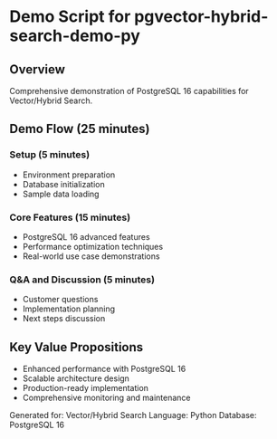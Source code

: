 # Demo Script for pgvector-hybrid-search-demo-py

## Overview
Comprehensive demonstration of PostgreSQL 16 capabilities for Vector/Hybrid Search.

## Demo Flow (25 minutes)

### Setup (5 minutes)
- Environment preparation
- Database initialization
- Sample data loading

### Core Features (15 minutes)
- PostgreSQL 16 advanced features
- Performance optimization techniques
- Real-world use case demonstrations

### Q&A and Discussion (5 minutes)
- Customer questions
- Implementation planning
- Next steps discussion

## Key Value Propositions
- Enhanced performance with PostgreSQL 16
- Scalable architecture design
- Production-ready implementation
- Comprehensive monitoring and maintenance

Generated for: Vector/Hybrid Search
Language: Python
Database: PostgreSQL 16
